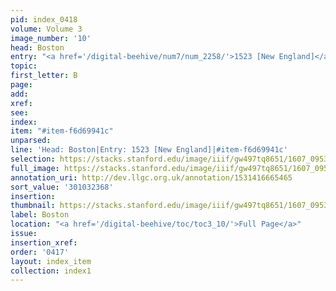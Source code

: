 ```yaml
---
pid: index_0418
volume: Volume 3
image_number: '10'
head: Boston
entry: "<a href='/digital-beehive/num7/num_2258/'>1523 [New England]</a>"
topic:
first_letter: B
page:
add:
xref:
see:
index:
item: "#item-f6d69941c"
unparsed:
line: 'Head: Boston|Entry: 1523 [New England]|#item-f6d69941c'
selection: https://stacks.stanford.edu/image/iiif/gw497tq8651/1607_0953/1782,2368,408,90/full/0/default.jpg
full_image: https://stacks.stanford.edu/image/iiif/gw497tq8651/1607_0953/full/full/0/default.jpg
annotation_uri: http://dev.llgc.org.uk/annotation/1531416665465
sort_value: '301032368'
insertion:
thumbnail: https://stacks.stanford.edu/image/iiif/gw497tq8651/1607_0953/1782,2368,408,90/150,/0/default.jpg
label: Boston
location: "<a href='/digital-beehive/toc/toc3_10/'>Full Page</a>"
issue:
insertion_xref:
order: '0417'
layout: index_item
collection: index1
---
```

